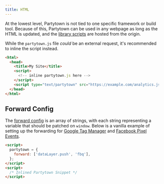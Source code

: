 ```yaml
---
title: HTML
---
```


At the lowest level, Partytown is not tied to one specific framework or build tool. Because of this, Partytown can be used in any webpage as long as the HTML is updated, and the [library scripts](/copy-library-files) are hosted from the origin.

While the `partytown.js` file _could_ be an external request, it's recommended to inline the script instead.

```html
<html>
  <head>
    <title>My Site</title>
    <script>
      <!-- inline partytown.js here -->
    </script>
    <script type="text/partytown" src="https://example.com/analytics.js"></script>
  </head>
</html>
```

## Forward Config

The [forward config](/forwarding-events) is an array of strings, with each string representing a variable that should be patched on `window`. Below is a vanilla example of setting up the forwarding for [Google Tag Manager](https://developers.google.com/tag-manager/devguide) and [Facebook Pixel Events](https://www.facebook.com/business/help/952192354843755?id=1205376682832142).

```html
<script>
  partytown = {
    forward: ['dataLayer.push', 'fbq'],
  };
</script>
<script>
  /* Inlined Partytown Snippet */
</script>
```

